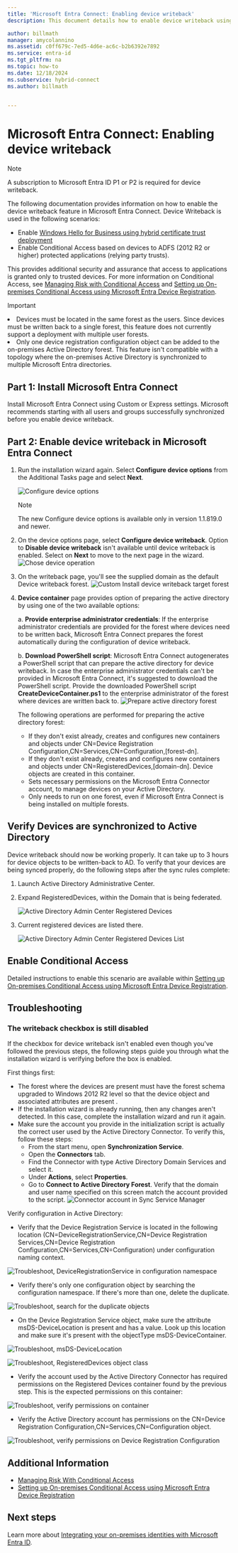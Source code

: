 ```yaml
---
title: 'Microsoft Entra Connect: Enabling device writeback'
description: This document details how to enable device writeback using Microsoft Entra Connect

author: billmath
manager: amycolannino
ms.assetid: c0ff679c-7ed5-4d6e-ac6c-b2b6392e7892
ms.service: entra-id
ms.tgt_pltfrm: na
ms.topic: how-to
ms.date: 12/18/2024
ms.subservice: hybrid-connect
ms.author: billmath


---
```

# Microsoft Entra Connect: Enabling device writeback
> [!NOTE]
> A subscription to Microsoft Entra ID P1 or P2 is required for device writeback.
> 
> 

The following documentation provides information on how to enable the device writeback feature in Microsoft Entra Connect. Device Writeback is used in the following scenarios:

* Enable [Windows Hello for Business using hybrid certificate trust deployment](/windows/security/identity-protection/hello-for-business/hello-hybrid-cert-trust#device-registration)
* Enable Conditional Access based on devices to ADFS (2012 R2 or higher) protected applications (relying party trusts).

This provides additional security and assurance that access to applications is granted only to trusted devices. For more information on Conditional Access, see [Managing Risk with Conditional Access](~/identity/conditional-access/overview.md) and [Setting up On-premises Conditional Access using Microsoft Entra Device Registration](~/identity/devices/overview.md).

> [!IMPORTANT]
> <li>Devices must be located in the same forest as the users. Since devices must be written back to a single forest, this feature does not currently support a deployment with multiple user forests.</li>
> <li>Only one device registration configuration object can be added to the on-premises Active Directory forest. This feature isn't compatible with a topology where the on-premises Active Directory is synchronized to multiple Microsoft Entra directories.</li>

<a name='part-1-install-azure-ad-connect'></a>

## Part 1: Install Microsoft Entra Connect
Install Microsoft Entra Connect using Custom or Express settings. Microsoft recommends starting with all users and groups successfully synchronized before you enable device writeback.

<a name='part-2-enable-device-writeback-in-azure-ad-connect'></a>

## Part 2: Enable device writeback in Microsoft Entra Connect
1. Run the installation wizard again. Select **Configure device options** from the Additional Tasks page and select **Next**. 

    ![Configure device options](./media/how-to-connect-device-writeback/deviceoptions.png)

    >[!NOTE]
    > The new Configure device options is available only in version 1.1.819.0 and newer.

2. On the device options page, select **Configure device writeback**. Option to **Disable device writeback** isn't available until device writeback is enabled. Select on **Next** to move to the next page in the wizard.
    ![Chose device operation](./media/how-to-connect-device-writeback/configuredevicewriteback1.png)

3. On the writeback page, you'll see the supplied domain as the default Device writeback forest.
   ![Custom Install device writeback target forest](./media/how-to-connect-device-writeback/writebackforest.png)

4. **Device container** page provides option of preparing the active directory by using one of the two available options:

    a. **Provide enterprise administrator credentials**: If the enterprise administrator credentials are provided for the forest where devices need to be written back, Microsoft Entra Connect prepares the forest automatically during the configuration of device writeback.

    b. **Download PowerShell script**: Microsoft Entra Connect autogenerates a PowerShell script that can prepare the active directory for device writeback. In case the enterprise administrator credentials can't be provided in Microsoft Entra Connect, it's suggested to download the PowerShell script. Provide the downloaded PowerShell script **CreateDeviceContainer.ps1** to the enterprise administrator of the forest where devices are written back to.
    ![Prepare active directory forest](./media/how-to-connect-device-writeback/devicecontainercreds.png)
    
    The following operations are performed for preparing the active directory forest:
    * If they don't exist already, creates and configures new containers and objects under CN=Device Registration Configuration,CN=Services,CN=Configuration,[forest-dn].
    * If they don't exist already, creates and configures new containers and objects under CN=RegisteredDevices,[domain-dn]. Device objects are created in this container.
    * Sets necessary permissions on the Microsoft Entra Connector account, to manage devices on your Active Directory.
    * Only needs to run on one forest, even if Microsoft Entra Connect is being installed on multiple forests.

## Verify Devices are synchronized to Active Directory
Device writeback should now be working properly. It can take up to 3 hours for device objects to be written-back to AD.  To verify that your devices are being synced properly, do the following steps after the sync rules complete:

1. Launch Active Directory Administrative Center.
2. Expand RegisteredDevices, within the Domain that is being federated.

   ![Active Directory Admin Center Registered Devices](./media/how-to-connect-device-writeback/devicewriteback5.png)

3. Current registered devices are listed there.

   ![Active Directory Admin Center Registered Devices List](./media/how-to-connect-device-writeback/devicewriteback6.png)

## Enable Conditional Access
Detailed instructions to enable this scenario are available within [Setting up On-premises Conditional Access using Microsoft Entra Device Registration](~/identity/devices/overview.md).

## Troubleshooting
### The writeback checkbox is still disabled
If the checkbox for device writeback isn't enabled even though you've followed the previous steps, the following steps guide you through what the installation wizard is verifying before the box is enabled.

First things first:

* The forest where the devices are present must have the forest schema upgraded to Windows 2012 R2 level so that the device object and associated attributes are present .
* If the installation wizard is already running, then any changes aren't detected. In this case, complete the installation wizard and run it again.
* Make sure the account you provide in the initialization script is actually the correct user used by the Active Directory Connector. To verify this, follow these steps:
  * From the start menu, open **Synchronization Service**.
  * Open the **Connectors** tab.
  * Find the Connector with type Active Directory Domain Services and select it.
  * Under **Actions**, select **Properties**.
  * Go to **Connect to Active Directory Forest**. Verify that the domain and user name specified on this screen match the account provided to the script.
    ![Connector account in Sync Service Manager](./media/how-to-connect-device-writeback/connectoraccount.png)

Verify configuration in Active Directory:

* Verify that the Device Registration Service is located in the following location (CN=DeviceRegistrationService,CN=Device Registration Services,CN=Device Registration Configuration,CN=Services,CN=Configuration) under configuration naming context.

![Troubleshoot, DeviceRegistrationService in configuration namespace](./media/how-to-connect-device-writeback/troubleshoot1.png)

* Verify there's only one configuration object by searching the configuration namespace. If there's more than one, delete the duplicate.

![Troubleshoot, search for the duplicate objects](./media/how-to-connect-device-writeback/troubleshoot2.png)

* On the Device Registration Service object, make sure the attribute msDS-DeviceLocation is present and has a value. Look up this location and make sure it's present with the objectType msDS-DeviceContainer.

![Troubleshoot, msDS-DeviceLocation](./media/how-to-connect-device-writeback/troubleshoot3.png)

![Troubleshoot, RegisteredDevices object class](./media/how-to-connect-device-writeback/troubleshoot4.png)

* Verify the account used by the Active Directory Connector has required permissions on the Registered Devices container found by the previous step. This is the expected permissions on this container:

![Troubleshoot, verify permissions on container](./media/how-to-connect-device-writeback/troubleshoot5.png)

* Verify the Active Directory account has permissions on the CN=Device Registration Configuration,CN=Services,CN=Configuration object.

![Troubleshoot, verify permissions on Device Registration Configuration](./media/how-to-connect-device-writeback/troubleshoot6.png)

## Additional Information
* [Managing Risk With Conditional Access](~/identity/conditional-access/overview.md)
* [Setting up On-premises Conditional Access using Microsoft Entra Device Registration](~/identity/devices/overview.md)

## Next steps
Learn more about [Integrating your on-premises identities with Microsoft Entra ID](../whatis-hybrid-identity.md).
